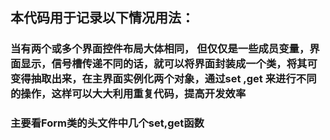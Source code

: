 ## 本代码用于记录以下情况用法： ##  

### 当有两个或多个界面控件布局大体相同， 但仅仅是一些成员变量，界面显示，信号槽传递不同的话，就可以将界面封装成一个类，将其可变得抽取出来，在主界面实例化两个对象，通过set ,get 来进行不同的操作，这样可以大大利用重复代码，提高开发效率 ###  

### 主要看Form类的头文件中几个set,get函数 ###  



